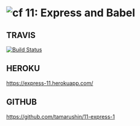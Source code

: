 ![cf](https://i.imgur.com/7v5ASc8.png) 11: Express and Babel
======

## TRAVIS
[![Build Status](https://travis-ci.com/tamarushin/11-express-1.svg?branch=master)](https://travis-ci.com/tamarushin/11-express-1)

## HEROKU

https://express-11.herokuapp.com/

## GITHUB
https://github.com/tamarushin/11-express-1